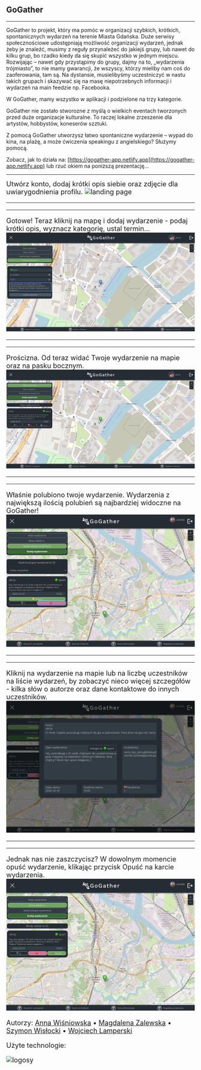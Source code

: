 ## GoGather

---

GoGather to projekt, który ma pomóc w organizacji szybkich, krótkich, spontanicznych wydarzeń na terenie Miasta Gdańska.
Duże serwisy społecznościowe udostępniają możliwość organizacji wydarzeń, jednak żeby je znaleźć, musimy z reguły przynależeć do jakiejś grupy, lub nawet do kilku grup, bo rzadko kiedy da się skupić wszystko w jednym miejscu.
Rozwijając – nawet gdy przystąpimy do grupy, dajmy na to, „wydarzenia trójmiasto”,
to nie mamy gwarancji, że wszyscy, którzy mieliby nam coś do zaoferowania, tam są.
Na dystansie, musielibyśmy uczestniczyć w nastu takich grupach i skazywać się na masę niepotrzebnych informacji i wydarzeń na main feedzie np. Facebooka.

W GoGather, mamy wszystko w aplikacji i podzielone na trzy kategorie.

GoGather nie zostało stworozne z myślą o wielkich eventach tworzonych przed duże organizacje kulturalne. To raczej lokalne zrzeszenie dla artystów, hobbystów, koneserów szztuki.

Z pomocą GoGather utworzysz łatwo spontaniczne wydarzenie – wypad do kina, na plażę, a może ćwiczenia speakingu z angielskiego? Służymy pomocą.

Zobacz, jak to działa na: [https://gogather-app.netlify.app](https://gogather-app.netlify.app)
lub rzuć okiem na poniższą prezentację...

---

<font size="4">Utwórz konto, dodaj krótki opis siebie oraz zdjęcie dla uwiarygodnienia profilu.
![landing page](./media/landing.png)

---

---

Gotowe! Teraz kliknij na mapę i dodaj wydarzenie - podaj krótki opis, wyznacz kategorię, ustal termin...
![adding event](./media/adding.png)

---

---

Prościzna. Od teraz widać Twoje wydarzenie na mapie oraz na pasku bocznym.
![added event](./media/added.png)

---

---

Właśnie polubiono twoje wydarzenie. Wydarzenia z największą ilością polubień są najbardziej widoczne na GoGather!
![liked](./media/liked.png)

---

---

Kliknij na wydarzenie na mapie lub na liczbę uczestników na liście wydarzeń, by zobaczyć nieco więcej szczegółów - kilka słów o autorze oraz dane kontaktowe do innych uczestników.
![details](./media/details.png)

---

---

Jednak nas nie zaszczycisz? W dowolnym momencie opuść wydarzenie, klikając przycisk Opuść na karcie wydarzenia.
![leaving](./media/leaving.png)

Autorzy:
[Anna Wiśniowska](https://github.com/annavvis) •
[Magdalena Zalewska](https://github.com/magdalena-zalewska) •
[Szymon Wisłocki](https://github.com/szymonwislocki) •
[Wojciech Lamperski](https://github.com/WojciechLamperski)

Użyte technologie:

![logosy](https://user-images.githubusercontent.com/111438136/204921233-688f5a0b-0517-4e4c-bf69-5c375c95738a.png)
